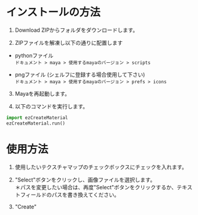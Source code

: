 インストールの方法
==========================

1. Download ZIPからフォルダをダウンロードします。

2. ZIPファイルを解凍し以下の通りに配置します
* pythonファイル  
`ドキュメント > maya > 使用するmayaのバージョン > scripts`  

* pngファイル (シェルフに登録する場合使用して下さい)  
`ドキュメント > maya > 使用するmayaのバージョン > prefs > icons`

3. Mayaを再起動します。

4. 以下のコマンドを実行します。  
```py
import ezCreateMaterial
ezCreateMaterial.run()
```



使用方法
==========================

1. 使用したいテクスチャマップのチェックボックスにチェックを入れます。

2. "Select"ボタンをクリックし、画像ファイルを選択します。  
＊パスを変更したい場合は、再度"Select"ボタンをクリックするか、テキストフィールドのパスを書き換えてください。

3. "Create"

